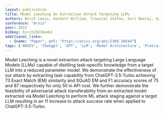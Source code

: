 ```yaml
---
layout: publication
title: Model Leeching An Extraction Attack Targeting LLMs
authors: Birch Lewis, Hackett William, Trawicki Stefan, Suri Neeraj, Garraghan Peter
conference: "Arxiv"
year: 2023
bibkey: birch2023model
additional_links:
  - {name: "Paper", url: "https://arxiv.org/abs/2309.10544"}
tags: ['ARXIV', 'Chatgpt', 'GPT', 'LLM', 'Model Architecture', 'Pretraining Methods', 'Security', 'Tools']
---
```

Model Leeching is a novel extraction attack targeting Large Language Models (LLMs) capable of distilling task-specific knowledge from a target LLM into a reduced parameter model. We demonstrate the effectiveness of our attack by extracting task capability from ChatGPT-3.5-Turbo achieving 73 Exact Match (EM) similarity and SQuAD EM and F1 accuracy scores of 75 and 87 respectively for only 50 in API cost. We further demonstrate the feasibility of adversarial attack transferability from an extracted model extracted via Model Leeching to perform ML attack staging against a target LLM resulting in an 11 increase to attack success rate when applied to ChatGPT-3.5-Turbo.
